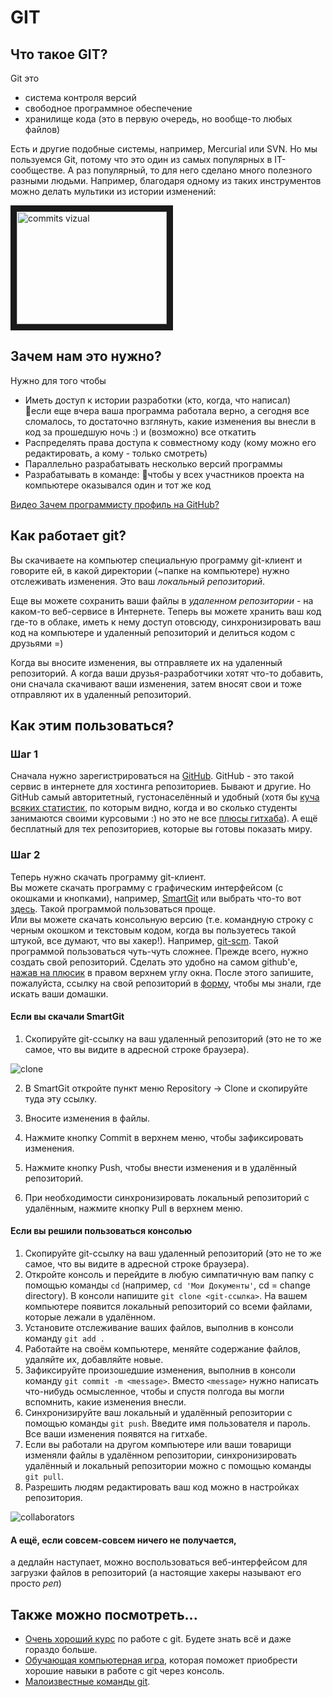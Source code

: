 # GIT

## Что такое GIT?

Git это
* система контроля версий
* свободное программное обеспечение 
* хранилище кода (это в первую очередь, но вообще-то любых файлов)

Есть и другие подобные системы, например, Mercurial или SVN. Но мы пользуемся Git, потому что это один из самых популярных в IT-сообществе. А раз популярный, то для него сделано много полезного разными людьми. Например, благодаря одному из таких инструментов можно делать мультики из истории изменений:

<a href="http://www.youtube.com/watch?feature=player_embedded&v=7Klex2I08JU" target="_blank"><img src="http://img.youtube.com/vi/7Klex2I08JU/0.jpg" 
alt="commits vizual" width="240" height="180" border="10" /></a>

## Зачем нам это нужно?

Нужно для того чтобы

* Иметь доступ к истории разработки (кто, когда, что написал) <br>
                если еще вчера ваша программа работала верно, а сегодня все сломалось, то достаточно взглянуть, какие изменения вы внесли в код за прошедшую ночь :) и (возможно) все откатить
* Распределять права доступа к совместному коду (кому можно его редактировать, а кому - только смотреть)
* Параллельно разрабатывать несколько версий программы
* Разрабатывать в команде: чтобы у всех участников проекта на компьютере оказывался один и тот же код

[Видео Зачем программисту профиль на GitHub?](https://www.youtube.com/watch?v=WFFAUyomZBk)

## Как работает git?

Вы скачиваете на компьютер специальную программу git-клиент и говорите ей, в какой директории (~папке на компьютере) нужно отслеживать изменения. Это ваш *локальный репозиторий*.

Еще вы можете сохранить ваши файлы в *удаленном репозитории* - на каком-то веб-сервисе в Интернете. Теперь вы можете хранить ваш код где-то в облаке, иметь к нему доступ отовсюду, синхронизировать ваш код на компьютере и удаленный репозиторий и делиться кодом с друзьями =) 

Когда вы вносите изменения, вы отправляете их на удаленный репозиторий. А когда ваши друзья-разработчики хотят что-то добавить, они сначала скачивают ваши изменения, затем вносят свои и тоже отправляют их в удаленный репозиторий.

## Как этим пользоваться?

### Шаг 1

Сначала нужно зарегистрироваться на [GitHub](https://github.com/). GitHub - это такой сервис в интернете для хостинга репозиториев. Бывают и другие. Но GitHub самый авторитетный, густонаселённый и удобный (хотя бы [куча всяких статистик](https://github.com/maryszmary/adj_and_ngramms/graphs/punch-card), по которым видно, когда и во сколько студенты занимаются своими курсовыми :) но это не все [плюсы гитхаба](https://habrahabr.ru/company/2gis/blog/306166/)). А ещё бесплатный для тех репозиториев, которые вы готовы показать миру.

### Шаг 2
Теперь нужно скачать программу git-клиент. <br>
Вы можете скачать программу с графическим интерфейсом (с окошками и кнопками), например, [SmartGit](http://www.syntevo.com/smartgit/) или выбрать что-то вот [здесь](https://git-scm.com/downloads/guis). Такой программой пользоваться проще.<br>
Или вы можете скачать консольную версию (т.е. командную строку с черным окошком и текстовым кодом, когда вы пользуетесь такой штукой, все думают, что вы хакер!). Например, [git-scm](https://git-scm.com/downloads). Такой программой пользоваться чуть-чуть сложнее.
Прежде всего, нужно создать свой репозиторий. Сделать это удобно на самом github'е, [нажав на плюсик](https://github.com/new) в правом верхнем углу окна. После этого запишите, пожалуйста, ссылку на свой репозиторий в [форму](https://goo.gl/forms/m24dN2hTQwQdtkuC3), чтобы мы знали, где искать ваши домашки.

#### Если вы скачали SmartGit
1. Скопируйте git-ссылку на ваш удаленный репозиторий (это не то же самое, что вы видите в адресной строке браузера).

![clone](https://github.com/ElizavetaKuzmenko/Programming-and-computer-instruments/blob/master/images/clone.png)

2. В SmartGit откройте пункт меню Repository -> Clone и скопируйте туда эту ссылку.

3. Вносите изменения в файлы.

4. Нажмите кнопку Commit в верхнем меню, чтобы зафиксировать изменения.

5. Нажмите кнопку Push, чтобы внести изменения и в удалённый репозиторий.

6. При необходимости синхронизировать локальный репозиторий с удалённым, нажмите кнопку Pull в верхнем меню.

#### Если вы решили пользоваться консолью 
1. Скопируйте git-ссылку на ваш удаленный репозиторий (это не то же самое, что вы видите в адресной строке браузера).
2. Откройте консоль и перейдите в любую симпатичную вам папку с помощью команды `cd` (например, `cd 'Мои Документы'`, cd = change directory). В консоли напишите `git clone <git-ссылка>`. На вашем компьютере появится локальный репозиторий со всеми файлами, которые лежали в удалённом.
3. Установите отслеживание ваших файлов, выполнив в консоли команду `git add .`
4. Работайте на своём компьютере, меняйте содержание файлов, удаляйте их, добавляйте новые.
5. Зафиксируйте произошедшие изменения, выполнив в консоли команду `git commit -m <message>`. Вместо `<message>` нужно написать что-нибудь осмысленное, чтобы и спустя полгода вы могли вспомнить, какие изменения внесли.
6. Синхронизируйте ваш локальный и удалённый репозитории с помощью команды `git push`. Введите имя пользователя и пароль. Все ваши изменения появятся на гитхабе.
7. Если вы работали на другом компьютере или ваши товарищи изменяли файлы в удалённом репозитории, синхронизировать удалённый и локальный репозитории можно с помощью команды `git pull`.
7. Разрешить людям редактировать ваш код можно в настройках репозитория.

![collaborators](https://github.com/ElizavetaKuzmenko/Programming-and-computer-instruments/blob/master/images/collab.png)

#### А ещё, если совсем-совсем ничего не получается,

а дедлайн наступает, можно воспользоваться веб-интерфейсом для загрузки файлов в репозиторий (а настоящие хакеры называют его просто _реп_)

## Также можно посмотреть...
* [Очень хороший курс](https://geekbrains.ru/courses/66) по работе с git. Будете знать всё и даже гораздо больше.
* [Обучающая компьютерная игра](https://www.git-game.com/), которая поможет приобрести хорошие навыки в работе с git через консоль.
* [Малоизвестные команды git](https://habrahabr.ru/company/mailru/blog/318508/).